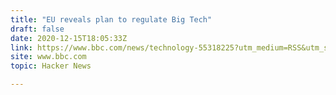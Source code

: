 ```yaml
---
title: "EU reveals plan to regulate Big Tech"
draft: false
date: 2020-12-15T18:05:33Z
link: https://www.bbc.com/news/technology-55318225?utm_medium=RSS&utm_source=hune
site: www.bbc.com
topic: Hacker News  

---
```

